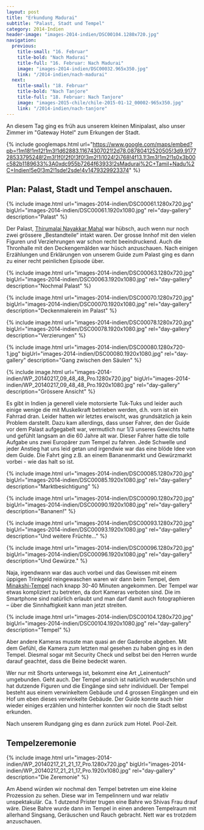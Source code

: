 ```yaml
---
layout: post
title: "Erkundung Madurai"
subtitle: "Palast, Stadt und Tempel"
category: 2014-Indien
header-image: "images-2014-indien/DSC00104.1280x720.jpg"
navigation:
  previous:
    title-small: "16. Februar"
    title-bold: "Nach Madurai"
    title-full: "16. Februar: Nach Madurai"
    image: "images-2014-indien/DSC00032.965x350.jpg"
    link: "/2014-indien/nach-madurai"
  next:
    title-small: "18. Februar"
    title-bold: "Nach Tanjore"
    title-full: "18. Februar: Nach Tanjore"
    image: "images-2015-chile/chile-2015-01-12_00002-965x350.jpg"
    link: "/2014-indien/nach-tanjore"
---
```


An diesem Tag ging es früh aus unserem kleinen Minipalast, also unser Zimmer im "Gateway Hotel" zum Erkungen der Stadt.

{% include googlemaps.html url="https://www.google.com/maps/embed?pb=!1m18!1m12!1m3!1d62883.11674307021!2d78.08780412520505!3d9.917728533795248!2m3!1f0!2f0!3f0!3m2!1i1024!2i768!4f13.1!3m3!1m2!1s0x3b00c582b1189633%3A0xdc955b7264f63933!2sMadurai%2C+Tamil+Nadu%2C+Indien!5e0!3m2!1sde!2sde!4v1479329923374" %}

## Plan: Palast, Stadt und Tempel anschauen. 

{% include image.html url="images-2014-indien/DSC00061.1280x720.jpg" bigUrl="images-2014-indien/DSC00061.1920x1080.jpg" rel="day-gallery" description="Palast" %}

Der Palast, [Thirumalai Nayakkar Mahal](https://en.wikipedia.org/wiki/Thirumalai_Nayakkar_Mahal) war hübsch, auch wenn nur noch zwei grössere „Bestandteile“ intakt waren. Der grosse Innhof mit den vielen Figuren und Verziehrungen war schon recht beeindruckend. Auch die Thronhalle mit den Deckengemälden war hüsch anzuschauen. Nach einigen Erzählungen und Erklärungen von unserem Guide zum Palast ging es dann zu einer recht peinlichen Episode über.

{% include image.html url="images-2014-indien/DSC00063.1280x720.jpg" bigUrl="images-2014-indien/DSC00063.1920x1080.jpg" rel="day-gallery" description="Nochmal Palast" %}

{% include image.html url="images-2014-indien/DSC00070.1280x720.jpg" bigUrl="images-2014-indien/DSC00070.1920x1080.jpg" rel="day-gallery" description="Deckenmalerein im Palast" %}

{% include image.html url="images-2014-indien/DSC00078.1280x720.jpg" bigUrl="images-2014-indien/DSC00078.1920x1080.jpg" rel="day-gallery" description="Verzierungen" %}

{% include image.html url="images-2014-indien/DSC00080.1280x720-1.jpg" bigUrl="images-2014-indien/DSC00080.1920x1080.jpg" rel="day-gallery" description="Gang zwischen den Säulen" %}

{% include image.html url="images-2014-indien/WP_20140217_09_48_48_Pro.1280x720.jpg" bigUrl="images-2014-indien/WP_20140217_09_48_48_Pro.1920x1080.jpg" rel="day-gallery" description="Grössere Ansicht" %}

Es gibt in Indien ja generell viele motorsierte Tuk-Tuks und leider auch einige wenige die mit Muskelkraft betrieben werden, d.h. vorn ist ein Fahrrad dran. Leider hatten wir letztes erwischt, was grundsätzlich ja kein Problem darstellt. Dazu kam allerdings, dass unser Fahrer, den der Guide vor dem Palast aufgegabelt war, vermutlich nur 1/3 unseres Gewichts hatte und gefühlt langsam an die 60 Jahre alt war. Dieser Fahrer hatte die tolle Aufgabe uns zwei Europärer zum Tempel zu fahren. Jede Schwelle und jeder Anstieg hat uns leid getan und irgendwie war das eine blöde Idee von dem Guide. Die Fahrt ging z.B. an einem Bananenmarkt und Gewürzmarkt vorbei - wie das halt so ist.

{% include image.html url="images-2014-indien/DSC00085.1280x720.jpg" bigUrl="images-2014-indien/DSC00085.1920x1080.jpg" rel="day-gallery" description="Marktbesichtigung" %}

{% include image.html url="images-2014-indien/DSC00090.1280x720.jpg" bigUrl="images-2014-indien/DSC00090.1920x1080.jpg" rel="day-gallery" description="Bananen!" %}

{% include image.html url="images-2014-indien/DSC00093.1280x720.jpg" bigUrl="images-2014-indien/DSC00093.1920x1080.jpg" rel="day-gallery" description="Und weitere Früchte..." %}

{% include image.html url="images-2014-indien/DSC00096.1280x720.jpg" bigUrl="images-2014-indien/DSC00096.1920x1080.jpg" rel="day-gallery" description="Und Gewürze." %}

Naja, irgendwann war das auch vorbei und das Gewissen mit einem üppigen Trinkgeld reingewaschen waren wir dann beim Tempel, dem [Minakshi-Tempel](https://de.wikipedia.org/wiki/Minakshi-Tempel) nach knapp 30-40 Minuten angekommen. Der Tempel war etwas kompliziert zu betreten, da dort Kameras verboten sind. Die im Smartphone sind natürlich erlaubt und man darf damit auch fotographieren – über die Sinnhaftigkeit kann man jetzt streiten.

{% include image.html url="images-2014-indien/DSC00104.1280x720.jpg" bigUrl="images-2014-indien/DSC00104.1920x1080.jpg" rel="day-gallery" description="Tempel" %}

Aber andere Kameras musste man quasi an der Gaderobe abgeben. Mit dem Gefühl, die Kamera zum letzten mal gesehen zu haben ging es in den Tempel. Diesmal sogar mit Security Check und selbst bei den Herren wurde darauf geachtet, dass die Beine bedeckt waren.

Wer nur mit Shorts unterwegs ist, bekommt eine Art „Leinentuch“ umgebunden. Geht auch. Der Tempel ansich ist natürlich wunderschön und hat dutzende Figuren und die Eingänge sind sehr individuell. Der Tempel besteht aus einem verwinkeltem Gebäude und 4 grossen Eingängen und ein Hof um eben dieses verwinkelte Gebäude. Der Guide konnte auch hier wieder einiges erzählen und hinterher konnten wir noch die Stadt selbst erkunden. 

Nach unserem Rundgang ging es dann zurück zum Hotel. Pool-Zeit. 

## Tempelzeremonie

{% include image.html url="images-2014-indien/WP_20140217_21_21_17_Pro.1280x720.jpg" bigUrl="images-2014-indien/WP_20140217_21_21_17_Pro.1920x1080.jpg" rel="day-gallery" description="Die Zeremonie" %}

Am Abend würden wir nochmal den Tempel betreten um eine kleine Prozession zu sehen. Diese war im Tempelinnern und war relativ unspektakulär. Ca. 1 dutzend Prister trugen eine Bahre wo Shivas Frau drauf wäre. Diese Bahre wurde dann im Tempel in einen anderen Tempelraum mit allerhand Singsang, Geräuschen und Rauch gebracht. Nett war es trotzdem anzuschauen.
